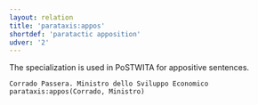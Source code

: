 ```yaml
---
layout: relation
title: 'parataxis:appos'
shortdef: 'paratactic apposition'
udver: '2'
---
```


The specialization is used in PoSTWITA for appositive sentences.  

~~~ sdparse
Corrado Passera. Ministro dello Sviluppo Economico
parataxis:appos(Corrado, Ministro) 
~~~

<!-- Interlanguage links updated Út zář 29 18:41:34 CEST 2020 -->
